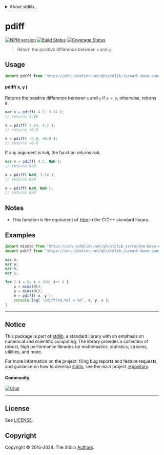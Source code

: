 <!--

@license Apache-2.0

Copyright (c) 2018 The Stdlib Authors.

Licensed under the Apache License, Version 2.0 (the "License");
you may not use this file except in compliance with the License.
You may obtain a copy of the License at

   http://www.apache.org/licenses/LICENSE-2.0

Unless required by applicable law or agreed to in writing, software
distributed under the License is distributed on an "AS IS" BASIS,
WITHOUT WARRANTIES OR CONDITIONS OF ANY KIND, either express or implied.
See the License for the specific language governing permissions and
limitations under the License.

-->


<details>
  <summary>
    About stdlib...
  </summary>
  <p>We believe in a future in which the web is a preferred environment for numerical computation. To help realize this future, we've built stdlib. stdlib is a standard library, with an emphasis on numerical and scientific computation, written in JavaScript (and C) for execution in browsers and in Node.js.</p>
  <p>The library is fully decomposable, being architected in such a way that you can swap out and mix and match APIs and functionality to cater to your exact preferences and use cases.</p>
  <p>When you use stdlib, you can be absolutely certain that you are using the most thorough, rigorous, well-written, studied, documented, tested, measured, and high-quality code out there.</p>
  <p>To join us in bringing numerical computing to the web, get started by checking us out on <a href="https://github.com/stdlib-js/stdlib">GitHub</a>, and please consider <a href="https://opencollective.com/stdlib">financially supporting stdlib</a>. We greatly appreciate your continued support!</p>
</details>

# pdiff

[![NPM version][npm-image]][npm-url] [![Build Status][test-image]][test-url] [![Coverage Status][coverage-image]][coverage-url] <!-- [![dependencies][dependencies-image]][dependencies-url] -->

> Return the positive difference between `x` and `y`.

<!-- Section to include introductory text. Make sure to keep an empty line after the intro `section` element and another before the `/section` close. -->

<section class="intro">

</section>

<!-- /.intro -->

<!-- Package usage documentation. -->



<section class="usage">

## Usage

```javascript
import pdiff from 'https://cdn.jsdelivr.net/gh/stdlib-js/math-base-special-pdiff@v0.2.1-deno/mod.js';
```

#### pdiff( x, y )

Returns the positive difference between `x` and `y` if `x < y`; otherwise, returns `0`.

```javascript
var v = pdiff( 4.2, 3.14 );
// returns 1.06

v = pdiff( 3.14, 4.2 );
// returns +0.0

v = pdiff( -0.0, +0.0 );
// returns +0.0
```

If any argument is `NaN`, the function returns `NaN`.

```javascript
var v = pdiff( 4.2, NaN );
// returns NaN

v = pdiff( NaN, 3.14 );
// returns NaN

v = pdiff( NaN, NaN );
// returns NaN
```

</section>

<!-- /.usage -->

<!-- Package usage notes. Make sure to keep an empty line after the `section` element and another before the `/section` close. -->

<section class="notes">

## Notes

-   This function is the equivalent of [`fdim`][fdim] in the C/C++ standard library.

</section>

<!-- /.notes -->

<!-- Package usage examples. -->

<section class="examples">

## Examples

<!-- eslint no-undef: "error" -->

```javascript
import minstd from 'https://cdn.jsdelivr.net/gh/stdlib-js/random-base-minstd-shuffle@deno/mod.js';
import pdiff from 'https://cdn.jsdelivr.net/gh/stdlib-js/math-base-special-pdiff@v0.2.1-deno/mod.js';

var x;
var y;
var v;
var i;

for ( i = 0; i < 100; i++ ) {
    x = minstd();
    y = minstd();
    v = pdiff( x, y );
    console.log( 'pdiff(%d,%d) = %d', x, y, v );
}
```

</section>

<!-- /.examples -->

<!-- C interface documentation. -->



<!-- Section to include cited references. If references are included, add a horizontal rule *before* the section. Make sure to keep an empty line after the `section` element and another before the `/section` close. -->

<section class="references">

</section>

<!-- /.references -->

<!-- Section for related `stdlib` packages. Do not manually edit this section, as it is automatically populated. -->

<section class="related">

</section>

<!-- /.related -->

<!-- Section for all links. Make sure to keep an empty line after the `section` element and another before the `/section` close. -->


<section class="main-repo" >

* * *

## Notice

This package is part of [stdlib][stdlib], a standard library with an emphasis on numerical and scientific computing. The library provides a collection of robust, high performance libraries for mathematics, statistics, streams, utilities, and more.

For more information on the project, filing bug reports and feature requests, and guidance on how to develop [stdlib][stdlib], see the main project [repository][stdlib].

#### Community

[![Chat][chat-image]][chat-url]

---

## License

See [LICENSE][stdlib-license].


## Copyright

Copyright &copy; 2016-2024. The Stdlib [Authors][stdlib-authors].

</section>

<!-- /.stdlib -->

<!-- Section for all links. Make sure to keep an empty line after the `section` element and another before the `/section` close. -->

<section class="links">

[npm-image]: http://img.shields.io/npm/v/@stdlib/math-base-special-pdiff.svg
[npm-url]: https://npmjs.org/package/@stdlib/math-base-special-pdiff

[test-image]: https://github.com/stdlib-js/math-base-special-pdiff/actions/workflows/test.yml/badge.svg?branch=v0.2.1
[test-url]: https://github.com/stdlib-js/math-base-special-pdiff/actions/workflows/test.yml?query=branch:v0.2.1

[coverage-image]: https://img.shields.io/codecov/c/github/stdlib-js/math-base-special-pdiff/main.svg
[coverage-url]: https://codecov.io/github/stdlib-js/math-base-special-pdiff?branch=main

<!--

[dependencies-image]: https://img.shields.io/david/stdlib-js/math-base-special-pdiff.svg
[dependencies-url]: https://david-dm.org/stdlib-js/math-base-special-pdiff/main

-->

[chat-image]: https://img.shields.io/gitter/room/stdlib-js/stdlib.svg
[chat-url]: https://app.gitter.im/#/room/#stdlib-js_stdlib:gitter.im

[stdlib]: https://github.com/stdlib-js/stdlib

[stdlib-authors]: https://github.com/stdlib-js/stdlib/graphs/contributors

[umd]: https://github.com/umdjs/umd
[es-module]: https://developer.mozilla.org/en-US/docs/Web/JavaScript/Guide/Modules

[deno-url]: https://github.com/stdlib-js/math-base-special-pdiff/tree/deno
[deno-readme]: https://github.com/stdlib-js/math-base-special-pdiff/blob/deno/README.md
[umd-url]: https://github.com/stdlib-js/math-base-special-pdiff/tree/umd
[umd-readme]: https://github.com/stdlib-js/math-base-special-pdiff/blob/umd/README.md
[esm-url]: https://github.com/stdlib-js/math-base-special-pdiff/tree/esm
[esm-readme]: https://github.com/stdlib-js/math-base-special-pdiff/blob/esm/README.md
[branches-url]: https://github.com/stdlib-js/math-base-special-pdiff/blob/main/branches.md

[stdlib-license]: https://raw.githubusercontent.com/stdlib-js/math-base-special-pdiff/main/LICENSE

[fdim]: http://en.cppreference.com/w/cpp/numeric/math/fdim

</section>

<!-- /.links -->
